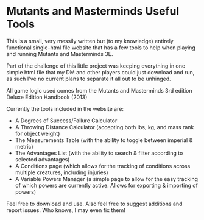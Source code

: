 # Mutants and Masterminds Useful Tools

This is a small, very messily written but (to my knowledge) entirely functional single-html file website that has a few tools to help when playing and running Mutants and Masterminds 3E.

Part of the challenge of this little project was keeping everything in one simple html file that my DM and other players could just download and run, as such I've no current plans to separate it all out to be unhinged.

All game logic used comes from the Mutants and Masterminds 3rd edition Deluxe Edition Handbook (2013)

Currently the tools included in the website are:
- A Degrees of Success/Failure Calculator
- A Throwing Distance Calculator (accepting both lbs, kg, and mass rank for object weight)
- The Measurements Table (with the ability to toggle between imperial & metric)
- The Advantages List (with the ability to search & filter according to selected advantages)
- A Conditions page (which allows for the tracking of conditions across multiple creatures, including injuries)
- A Variable Powers Manager (a simple page to allow for the easy tracking of which powers are currently active. Allows for exporting & importing of powers)

Feel free to download and use. Also feel free to suggest additions and report issues. Who knows, I may even fix them!
